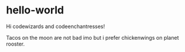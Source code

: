 # hello-world

Hi codewizards and codeenchantresses!

Tacos on the moon are not bad imo but i prefer chickenwings on planet rooster.
